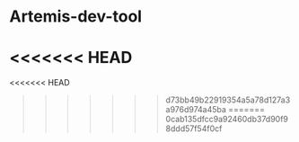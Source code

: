 # Artemis-dev-tool
<<<<<<< HEAD
=======

<<<<<<< HEAD

>>>>>>> d73bb49b22919354a5a78d127a3a976d974a45ba
=======
>>>>>>> 0cab135dfcc9a92460db37d90f98ddd57f54f0cf
